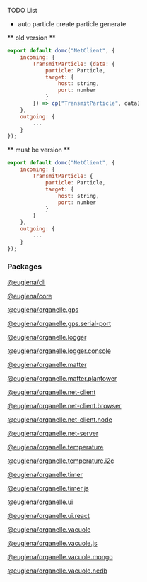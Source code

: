 TODO List

-   auto particle create particle generate

** old version **

```javascript
export default domc("NetClient", {
    incoming: {
        TransmitParticle: (data: {
            particle: Particle,
            target: {
                host: string,
                port: number
            }
        }) => cp("TransmitParticle", data)
    },
    outgoing: {
        ...
    }
});
```

** must be version **

```javascript
export default domc("NetClient", {
    incoming: {
        TransmitParticle: {
            particle: Particle,
            target: {
                host: string,
                port: number
            }
        }
    },
    outgoing: {
        ...
    }
});
```

### Packages

[@euglena/cli](packages/cli/README.md)

[@euglena/core](packages/core/README.md)

[@euglena/organelle.gps](packages/organelle.gps/README.md)

[@euglena/organelle.gps.serial-port](packages/organelle.gps.serial-port/README.md)

[@euglena/organelle.logger](packages/organelle.logger/README.md)

[@euglena/organelle.logger.console](packages/organelle.logger.console/README.md)

[@euglena/organelle.matter](packages/organelle.matter/README.md)

[@euglena/organelle.matter.plantower](packages/organelle.matter.plantower/README.md)

[@euglena/organelle.net-client](packages/organelle.net-client/README.md)

[@euglena/organelle.net-client.browser](packages/organelle.net-client.browser/README.md)

[@euglena/organelle.net-client.node](packages/organelle.net-client.node/README.md)

[@euglena/organelle.net-server](packages/organelle.net-server/README.md)

[@euglena/organelle.temperature](packages/organelle.temperature/README.md)

[@euglena/organelle.temperature.i2c](packages/organelle.temperature.i2c/README.md)

[@euglena/organelle.timer](packages/organelle.timer/README.md)

[@euglena/organelle.timer.js](packages/organelle.timer.js/README.md)

[@euglena/organelle.ui](packages/organelle.ui/README.md)

[@euglena/organelle.ui.react](packages/organelle.ui.react/README.md)

[@euglena/organelle.vacuole](packages/organelle.vacuole/README.md)

[@euglena/organelle.vacuole.js](packages/organelle.vacuole.js/README.md)

[@euglena/organelle.vacuole.mongo](packages/organelle.vacuole.mongo/README.md)

[@euglena/organelle.vacuole.nedb](packages/organelle.vacuole.nedb/README.md)
